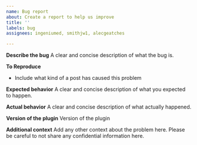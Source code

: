 ```yaml
---
name: Bug report
about: Create a report to help us improve
title: ''
labels: bug
assignees: ingeniumed, smithjw1, alecgeatches

---
```


**Describe the bug**
A clear and concise description of what the bug is.

**To Reproduce**
- Include what kind of a post has caused this problem

**Expected behavior**
A clear and concise description of what you expected to happen.

**Actual behavior**
A clear and concise description of what actually happened.

**Version of the plugin**
Version of the plugin

**Additional context**
Add any other context about the problem here. Please be careful to not share any confidential information here.
